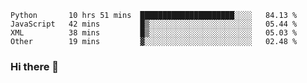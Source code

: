 <!--START_SECTION:waka-->

```text
Python       10 hrs 51 mins  █████████████████████░░░░   84.13 %
JavaScript   42 mins         █▒░░░░░░░░░░░░░░░░░░░░░░░   05.44 %
XML          38 mins         █▒░░░░░░░░░░░░░░░░░░░░░░░   05.03 %
Other        19 mins         ▓░░░░░░░░░░░░░░░░░░░░░░░░   02.48 %
```

<!--END_SECTION:waka-->

### Hi there 👋

<!--
**DnC275/DnC275** is a ✨ _special_ ✨ repository because its `README.md` (this file) appears on your GitHub profile.

Here are some ideas to get you started:

- 🔭 I’m currently working on ...
- 🌱 I’m currently learning ...
- 👯 I’m looking to collaborate on ...
- 🤔 I’m looking for help with ...
- 💬 Ask me about ...
- 📫 How to reach me: ...
- 😄 Pronouns: ...
- ⚡ Fun fact: ...
-->
